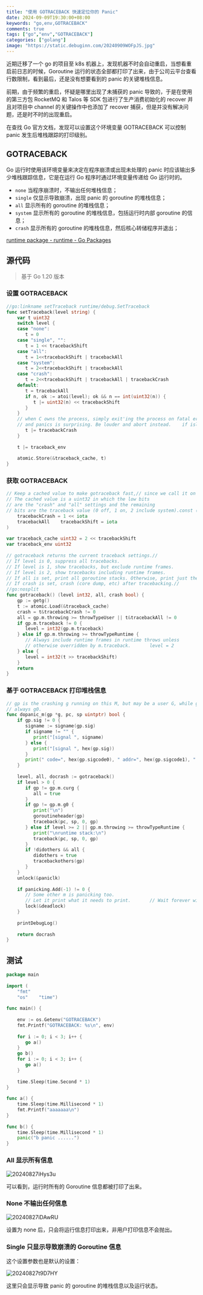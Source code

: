```yaml
---
title: "使用 GOTRACEBACK 快速定位你的 Panic"
date: 2024-09-09T19:30:00+08:00
keywords: "go,env,GOTRACEBACK"
comments: true
tags: ["go","env","GOTRACEBACK"]
categories: ["golang"]
image: "https://static.debuginn.com/20240909WOFpJS.jpg"
---
```


近期迁移了一个 go 的项目至 k8s 机器上，发现机器不时会自动重启，当想看重启前日志的时候，Goroutine 运行的状态全部都打印了出来，由于公司云平台查看行数限制，看到最后，还是没有想要看到的 panic 的关键堆栈信息。

前期，由于频繁的重启，怀疑是哪里出现了未捕获的 panic 导致的，于是在使用的第三方包 RocketMQ 和 Talos 等 SDK 包进行了生产消费初始化的 recover 并且对项目中 channel 的关键操作中也添加了 recover 捕获，但是并没有解决问题，还是时不时的出现重启。

在查找 Go 官方文档，发现可以设置这个环境变量 GOTRACEBACK 可以控制 panic 发生后堆栈跟踪的打印级别。

## GOTRACEBACK

Go 运行时使用该环境变量来决定在程序崩溃或出现未处理的 panic 时应该输出多少堆栈跟踪信息，它是在运行 Go 程序时通过环境变量传递给 Go 运行时的。

- `none` 当程序崩溃时，不输出任何堆栈信息；
- `single` 仅显示导致崩溃，出现 panic 的 goroutine 的堆栈信息；
- `all` 显示所有的 goroutine 的堆栈信息；
- `system` 显示所有的 goroutine 的堆栈信息，包括运行时内部 goroutine 的信息；
- `crash` 显示所有的 goroutine 的堆栈信息，然后核心转储程序并退出；

[runtime package - runtime - Go Packages](https://pkg.go.dev/runtime)

## 源代码

> 基于 Go 1.20 版本

### 设置 GOTRACEBACK

```go
//go:linkname setTraceback runtime/debug.SetTraceback  
func setTraceback(level string) {  
    var t uint32  
    switch level {  
    case "none":  
       t = 0  
    case "single", "":  
       t = 1 << tracebackShift  
    case "all":  
       t = 1<<tracebackShift | tracebackAll  
    case "system":  
       t = 2<<tracebackShift | tracebackAll  
    case "crash":  
       t = 2<<tracebackShift | tracebackAll | tracebackCrash  
    default:  
       t = tracebackAll  
       if n, ok := atoi(level); ok && n == int(uint32(n)) {  
          t |= uint32(n) << tracebackShift  
       }  
    }  
    // when C owns the process, simply exit'ing the process on fatal errors  
    // and panics is surprising. Be louder and abort instead.    if islibrary || isarchive {  
       t |= tracebackCrash  
    }  
  
    t |= traceback_env  
  
    atomic.Store(&traceback_cache, t)  
}
```

### 获取 GOTRACEBACK

```go
// Keep a cached value to make gotraceback fast,// since we call it on every call to gentraceback.  
// The cached value is a uint32 in which the low bits  
// are the "crash" and "all" settings and the remaining  
// bits are the traceback value (0 off, 1 on, 2 include system).const (  
    tracebackCrash = 1 << iota  
    tracebackAll    tracebackShift = iota  
)  
  
var traceback_cache uint32 = 2 << tracebackShift  
var traceback_env uint32  
  
// gotraceback returns the current traceback settings.//  
// If level is 0, suppress all tracebacks.  
// If level is 1, show tracebacks, but exclude runtime frames.  
// If level is 2, show tracebacks including runtime frames.  
// If all is set, print all goroutine stacks. Otherwise, print just the current goroutine.  
// If crash is set, crash (core dump, etc) after tracebacking.//  
//go:nosplit  
func gotraceback() (level int32, all, crash bool) {  
    gp := getg()  
    t := atomic.Load(&traceback_cache)  
    crash = t&tracebackCrash != 0  
    all = gp.m.throwing >= throwTypeUser || t&tracebackAll != 0  
    if gp.m.traceback != 0 {  
       level = int32(gp.m.traceback)  
    } else if gp.m.throwing >= throwTypeRuntime {  
       // Always include runtime frames in runtime throws unless  
       // otherwise overridden by m.traceback.       level = 2  
    } else {  
       level = int32(t >> tracebackShift)  
    }  
    return  
}
```

### 基于 GOTRACEBACK 打印堆栈信息

```go
// gp is the crashing g running on this M, but may be a user G, while getg() is  
// always g0.  
func dopanic_m(gp *g, pc, sp uintptr) bool {  
    if gp.sig != 0 {  
       signame := signame(gp.sig)  
       if signame != "" {  
          print("[signal ", signame)  
       } else {  
          print("[signal ", hex(gp.sig))  
       }  
       print(" code=", hex(gp.sigcode0), " addr=", hex(gp.sigcode1), " pc=", hex(gp.sigpc), "]\n")  
    }  
  
    level, all, docrash := gotraceback()  
    if level > 0 {  
       if gp != gp.m.curg {  
          all = true  
       }  
       if gp != gp.m.g0 {  
          print("\n")  
          goroutineheader(gp)  
          traceback(pc, sp, 0, gp)  
       } else if level >= 2 || gp.m.throwing >= throwTypeRuntime {  
          print("\nruntime stack:\n")  
          traceback(pc, sp, 0, gp)  
       }  
       if !didothers && all {  
          didothers = true  
          tracebackothers(gp)  
       }  
    }  
    unlock(&paniclk)  
  
    if panicking.Add(-1) != 0 {  
       // Some other m is panicking too.  
       // Let it print what it needs to print.       // Wait forever without chewing up cpu.       // It will exit when it's done.       lock(&deadlock)  
       lock(&deadlock)  
    }  
  
    printDebugLog()  
  
    return docrash  
}
```


## 测试

```go
package main  
  
import (  
    "fmt"  
    "os"    "time")  
  
func main() {  
  
    env := os.Getenv("GOTRACEBACK")  
    fmt.Printf("GOTRACEBACK: %s\n", env)  
  
    for i := 0; i < 3; i++ {  
       go a()  
    }  
    go b()  
    for i := 0; i < 3; i++ {  
       go a()  
    }  
  
    time.Sleep(time.Second * 1)  
}  
  
func a() {  
    time.Sleep(time.Millisecond * 1)  
    fmt.Printf("aaaaaaa\n")  
}  
  
func b() {  
    time.Sleep(time.Millisecond * 1)  
    panic("b panic ......")  
}
```

### All 显示所有信息

![20240827iHys3u](https://static.debuginn.com/20240827iHys3u.png)

可以看到，运行时所有的 Goroutine 信息都被打印了出来。

### None 不输出任何信息

![20240827iDAwRU](https://static.debuginn.com/20240827iDAwRU.png)

设置为 none 后，只会将运行信息打印出来，非用户打印信息不会抛出。


### Single 只显示导致崩溃的 Goroutine 信息

这个设置参数也是默认的设置：

![20240827t9D7HY](https://static.debuginn.com/20240827t9D7HY.png)

这里只会显示导致 panic 的 goroutine 的堆栈信息以及运行状态。